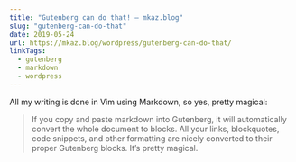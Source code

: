 ```yaml
---
title: "Gutenberg can do that! – mkaz.blog"
slug: "gutenberg-can-do-that"
date: 2019-05-24
url: https://mkaz.blog/wordpress/gutenberg-can-do-that/
linkTags:
  - gutenberg
  - markdown
  - wordpress
---
```


All my writing is done in Vim using Markdown, so yes, pretty magical:

> If you copy and paste markdown into Gutenberg, it will automatically convert the whole document to blocks. All your links, blockquotes, code snippets, and other formatting are nicely converted to their proper Gutenberg blocks. It’s pretty magical.
